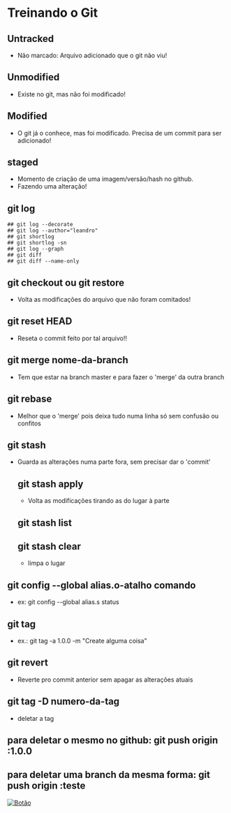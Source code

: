 # Treinando o Git

## Untracked
- Não marcado: Arquivo adicionado que o git não viu!

## Unmodified
- Existe no git, mas não foi modificado!

## Modified
- O git já o conhece, mas foi modificado. Precisa de um commit para ser adicionado!

## staged
- Momento de criação de uma imagem/versão/hash no github.
- Fazendo uma alteração!

## git log
	## git log --decorate
	## git log --author="leandro"
	## git shortlog
	## git shortlog -sn
	## git log --graph
	## git diff
	## git diff --name-only

## git checkout <arquivo> ou git restore <arquivo>
- Volta as modificações do arquivo que não foram comitados!

## git reset HEAD <arquivo> 
- Reseta o commit feito por tal arquivo!!

## git merge nome-da-branch
- Tem que estar na branch master e para fazer o 'merge' da outra branch

## git rebase 
- Melhor que o 'merge' pois deixa tudo numa linha só sem confusão ou confitos

## git stash
- Guarda as alterações numa parte fora, sem precisar dar o 'commit' 
	## git stash apply
	- Volta as modificações tirando as do lugar à parte
	## git stash list
	## git stash clear
	- limpa o lugar 

## git config --global alias.o-atalho comando
- ex: git config --global alias.s status

## git tag
- ex.: git tag -a 1.0.0 -m "Create alguma coisa"

## git revert 
- Reverte pro commit anterior sem apagar as alterações atuais

## git tag -D numero-da-tag
- deletar a tag

## para deletar o mesmo no github: git push origin :1.0.0
## para deletar uma branch da mesma forma: git push origin :teste

[![Botão](https://leandrocesar.com/img/favicon.ico)](https://leandrocesar.com)
